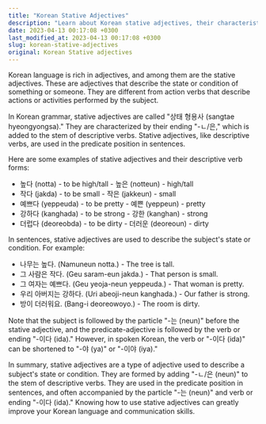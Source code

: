 ```yaml
---
title: "Korean Stative Adjectives"
description: "Learn about Korean stative adjectives, their characteristics, and usage in sentences."
date: 2023-04-13 00:17:08 +0300
last_modified_at: 2023-04-13 00:17:08 +0300
slug: korean-stative-adjectives
original: Korean Stative adjectives
---
```

Korean language is rich in adjectives, and among them are the stative adjectives. These are adjectives that describe the state or condition of something or someone. They are different from action verbs that describe actions or activities performed by the subject.

In Korean grammar, stative adjectives are called "상태 형용사 (sangtae hyeongyongsa)." They are characterized by their ending "-ㄴ/은," which is added to the stem of descriptive verbs. Stative adjectives, like descriptive verbs, are used in the predicate position in sentences.

Here are some examples of stative adjectives and their descriptive verb forms:

- 높다 (notta) - to be high/tall - 높은 (notteun) - high/tall
- 작다 (jakda) - to be small - 작은 (jakkeun) - small
- 예쁘다 (yeppeuda) - to be pretty - 예쁜 (yeppeun) - pretty
- 강하다 (kanghada) - to be strong - 강한 (kanghan) - strong
- 더럽다 (deoreobda) - to be dirty - 더러운 (deoreoun) - dirty

In sentences, stative adjectives are used to describe the subject's state or condition. For example:

- 나무는 높다. (Namuneun notta.) - The tree is tall.
- 그 사람은 작다. (Geu saram-eun jakda.) - That person is small.
- 그 여자는 예쁘다. (Geu yeoja-neun yeppeuda.) - That woman is pretty.
- 우리 아버지는 강하다. (Uri abeoji-neun kanghada.) - Our father is strong.
- 방이 더러워요. (Bang-i deoreowoyo.) - The room is dirty.

Note that the subject is followed by the particle "-는 (neun)" before the stative adjective, and the predicate-adjective is followed by the verb or ending "-이다 (ida)." However, in spoken Korean, the verb or "-이다 (ida)" can be shortened to "-야 (ya)" or "-이야 (iya)."

In summary, stative adjectives are a type of adjective used to describe a subject's state or condition. They are formed by adding "-ㄴ/은 (neun)" to the stem of descriptive verbs. They are used in the predicate position in sentences, and often accompanied by the particle "-는 (neun)" and verb or ending "-이다 (ida)." Knowing how to use stative adjectives can greatly improve your Korean language and communication skills.